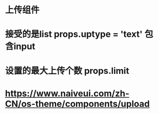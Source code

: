 # 上传组件 

#  接受的是list  props.uptype = 'text' 包含input

# 设置的最大上传个数  props.limit

# https://www.naiveui.com/zh-CN/os-theme/components/upload